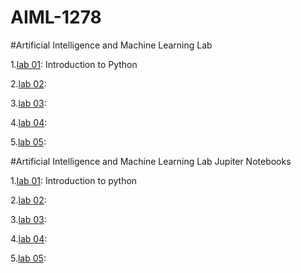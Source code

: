   # AIML-1278
#Artificial Intelligence and Machine Learning Lab

1.[lab 01](): Introduction to Python 

2.[lab 02]():

3.[lab 03]():

4.[lab 04]():

5.[lab 05]():

#Artificial Intelligence and Machine Learning Lab Jupiter Notebooks

1.[lab 01](): Introduction to python 

2.[lab 02]():

3.[lab 03]():

4.[lab 04]():

5.[lab 05]():

